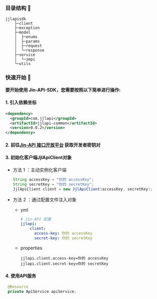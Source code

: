 ### 目录结构 📝

```text
jjlapisdk
    ├─client
    ├─exception
    ├─model
    │  ├─enums
    │  ├─params
    │  ├─request
    │  └─response
    ├─service
    │  └─impi
    └─utils
```
###  快速开始 🚀

**要开始使用 Jin-API-SDK，您需要按照以下简单进行操作:**

#### 1. 引入依赖坐标

```xml
<dependency>
  <groupId>com.jjlapi</groupId>
  <artifactId>jjlapi-common</artifactId>
  <version>0.0.2</version>
</dependency>
```

#### 2. 前往[Jin-API 接口开放平台](http://62.234.67.99:8000/) 获取开发者密钥对

#### 3. 初始化客户端JjlApiClient对象

- 方法 1 ：主动实例化客户端

  ```java
  String accessKey = "你的 accessKey";
  String secretKey = "你的 secretKey";
  JjlApiClient client = new JjlApiClient(accessKey, secretKey);
  ```

- 方法 2 ：通过配置文件注入对象

  - yml

    ```yml
    # Jin-API 配置
    jjlapi:
        client:
          access-key: 你的 accessKey
          secret-key: 你的 secretKey
    ```
    
  - properties
  
    ```properties
    jjlapi.client.access-key=你的 accessKey
    jjlapi.client.secret-key=你的 secretKey
    ```

#### 4. 使用API服务

   ```java
    @Resource
    private ApiService apiService;
   ```
